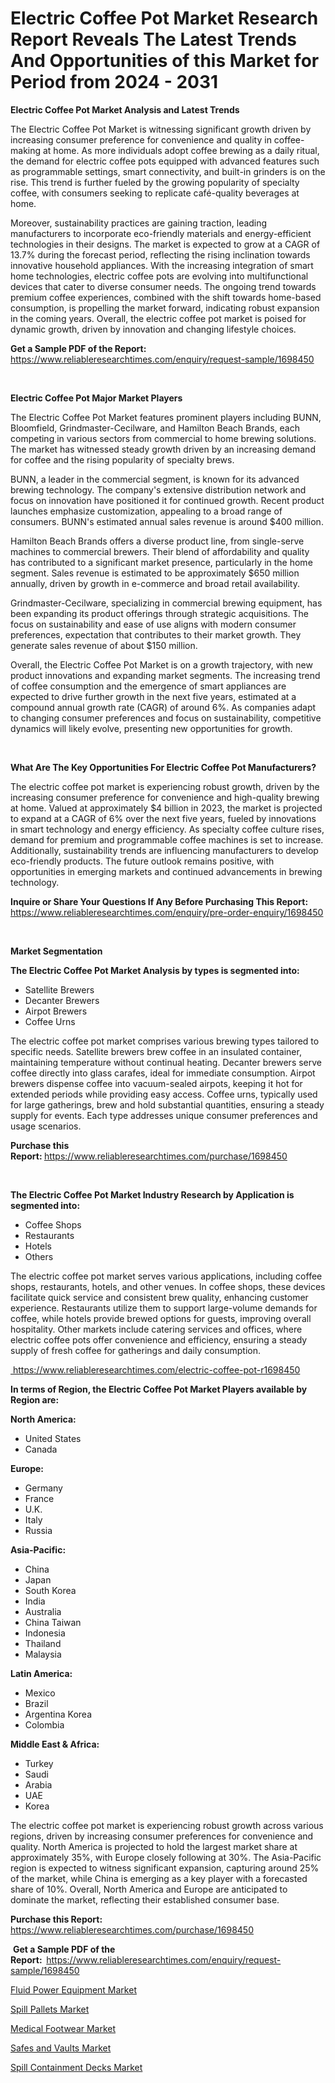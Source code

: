 <p><h1>Electric Coffee Pot Market Research Report Reveals The Latest Trends And Opportunities of this Market for Period from 2024 - 2031</h1></p><p><strong>Electric Coffee Pot Market Analysis and Latest Trends</strong></p>
<p><p>The Electric Coffee Pot Market is witnessing significant growth driven by increasing consumer preference for convenience and quality in coffee-making at home. As more individuals adopt coffee brewing as a daily ritual, the demand for electric coffee pots equipped with advanced features such as programmable settings, smart connectivity, and built-in grinders is on the rise. This trend is further fueled by the growing popularity of specialty coffee, with consumers seeking to replicate café-quality beverages at home.</p><p>Moreover, sustainability practices are gaining traction, leading manufacturers to incorporate eco-friendly materials and energy-efficient technologies in their designs. The market is expected to grow at a CAGR of 13.7% during the forecast period, reflecting the rising inclination towards innovative household appliances. With the increasing integration of smart home technologies, electric coffee pots are evolving into multifunctional devices that cater to diverse consumer needs. The ongoing trend towards premium coffee experiences, combined with the shift towards home-based consumption, is propelling the market forward, indicating robust expansion in the coming years. Overall, the electric coffee pot market is poised for dynamic growth, driven by innovation and changing lifestyle choices.</p></p>
<p><strong>Get a Sample PDF of the Report:&nbsp;</strong> <a href="https://www.reliableresearchtimes.com/enquiry/request-sample/1698450?utm_campaign=1486&utm_medium=2&utm_source=Github&utm_content=ia&utm_term=20102024&utm_id=electric-coffee-pot">https://www.reliableresearchtimes.com/enquiry/request-sample/1698450</a></p>
<p>&nbsp;</p>
<p><strong>Electric Coffee Pot Major Market Players</strong></p>
<p><p>The Electric Coffee Pot Market features prominent players including BUNN, Bloomfield, Grindmaster-Cecilware, and Hamilton Beach Brands, each competing in various sectors from commercial to home brewing solutions. The market has witnessed steady growth driven by an increasing demand for coffee and the rising popularity of specialty brews.</p><p>BUNN, a leader in the commercial segment, is known for its advanced brewing technology. The company's extensive distribution network and focus on innovation have positioned it for continued growth. Recent product launches emphasize customization, appealing to a broad range of consumers. BUNN's estimated annual sales revenue is around $400 million.</p><p>Hamilton Beach Brands offers a diverse product line, from single-serve machines to commercial brewers. Their blend of affordability and quality has contributed to a significant market presence, particularly in the home segment. Sales revenue is estimated to be approximately $650 million annually, driven by growth in e-commerce and broad retail availability.</p><p>Grindmaster-Cecilware, specializing in commercial brewing equipment, has been expanding its product offerings through strategic acquisitions. The focus on sustainability and ease of use aligns with modern consumer preferences, expectation that contributes to their market growth. They generate sales revenue of about $150 million.</p><p>Overall, the Electric Coffee Pot Market is on a growth trajectory, with new product innovations and expanding market segments. The increasing trend of coffee consumption and the emergence of smart appliances are expected to drive further growth in the next five years, estimated at a compound annual growth rate (CAGR) of around 6%. As companies adapt to changing consumer preferences and focus on sustainability, competitive dynamics will likely evolve, presenting new opportunities for growth.</p></p>
<p>&nbsp;</p>
<p><strong>What Are The Key Opportunities For Electric Coffee Pot Manufacturers?</strong></p>
<p><p>The electric coffee pot market is experiencing robust growth, driven by the increasing consumer preference for convenience and high-quality brewing at home. Valued at approximately $4 billion in 2023, the market is projected to expand at a CAGR of 6% over the next five years, fueled by innovations in smart technology and energy efficiency. As specialty coffee culture rises, demand for premium and programmable coffee machines is set to increase. Additionally, sustainability trends are influencing manufacturers to develop eco-friendly products. The future outlook remains positive, with opportunities in emerging markets and continued advancements in brewing technology.</p></p>
<p><strong>Inquire or Share Your Questions If Any Before Purchasing This Report:</strong> <a href="https://www.reliableresearchtimes.com/enquiry/pre-order-enquiry/1698450?utm_campaign=1486&utm_medium=2&utm_source=Github&utm_content=ia&utm_term=20102024&utm_id=electric-coffee-pot">https://www.reliableresearchtimes.com/enquiry/pre-order-enquiry/1698450</a></p>
<p>&nbsp;</p>
<p><strong>Market Segmentation</strong></p>
<p><strong>The Electric Coffee Pot Market Analysis by types is segmented into:</strong></p>
<p><ul><li>Satellite Brewers</li><li>Decanter Brewers</li><li>Airpot Brewers</li><li>Coffee Urns</li></ul></p>
<p><p>The electric coffee pot market comprises various brewing types tailored to specific needs. Satellite brewers brew coffee in an insulated container, maintaining temperature without continual heating. Decanter brewers serve coffee directly into glass carafes, ideal for immediate consumption. Airpot brewers dispense coffee into vacuum-sealed airpots, keeping it hot for extended periods while providing easy access. Coffee urns, typically used for large gatherings, brew and hold substantial quantities, ensuring a steady supply for events. Each type addresses unique consumer preferences and usage scenarios.</p></p>
<p><strong>Purchase this Report:&nbsp;</strong><a href="https://www.reliableresearchtimes.com/purchase/1698450?utm_campaign=1486&utm_medium=2&utm_source=Github&utm_content=ia&utm_term=20102024&utm_id=electric-coffee-pot">https://www.reliableresearchtimes.com/purchase/1698450</a></p>
<p>&nbsp;</p>
<p><strong>The Electric Coffee Pot Market Industry Research by Application is segmented into:</strong></p>
<p><ul><li>Coffee Shops</li><li>Restaurants</li><li>Hotels</li><li>Others</li></ul></p>
<p><p>The electric coffee pot market serves various applications, including coffee shops, restaurants, hotels, and other venues. In coffee shops, these devices facilitate quick service and consistent brew quality, enhancing customer experience. Restaurants utilize them to support large-volume demands for coffee, while hotels provide brewed options for guests, improving overall hospitality. Other markets include catering services and offices, where electric coffee pots offer convenience and efficiency, ensuring a steady supply of fresh coffee for gatherings and daily consumption.</p></p>
<p><a href="https://www.reliableresearchtimes.com/electric-coffee-pot-r1698450?utm_campaign=1486&utm_medium=2&utm_source=Github&utm_content=ia&utm_term=20102024&utm_id=electric-coffee-pot">&nbsp;https://www.reliableresearchtimes.com/electric-coffee-pot-r1698450</a></p>
<p><strong>In terms of Region, the Electric Coffee Pot Market Players available by Region are:</strong></p>
<p>
    <p> <strong> North America: </strong>
        <ul>
            <li>United States</li>
            <li>Canada</li>
        </ul>
        </p> 
    <p> <strong> Europe: </strong>
        <ul>
            <li>Germany</li>
            <li>France</li>
            <li>U.K.</li>
            <li>Italy</li>
            <li>Russia</li>
        </ul>
        </p> 
    <p> <strong> Asia-Pacific: </strong>
        <ul>
            <li>China</li>
            <li>Japan</li>
            <li>South Korea</li>
            <li>India</li>
            <li>Australia</li>
            <li>China Taiwan</li>
            <li>Indonesia</li>
            <li>Thailand</li>
            <li>Malaysia</li>
        </ul>
        </p> 
    <p> <strong> Latin America: </strong>
        <ul>
            <li>Mexico</li>
            <li>Brazil</li>
            <li>Argentina Korea</li>
            <li>Colombia</li>
        </ul>
        </p> 
    <p> <strong> Middle East & Africa: </strong>
        <ul>
            <li>Turkey</li>
            <li>Saudi</li>
            <li>Arabia</li>
            <li>UAE</li>
            <li>Korea</li>
        </ul>
    </p>
    </p>
<p><p>The electric coffee pot market is experiencing robust growth across various regions, driven by increasing consumer preferences for convenience and quality. North America is projected to hold the largest market share at approximately 35%, with Europe closely following at 30%. The Asia-Pacific region is expected to witness significant expansion, capturing around 25% of the market, while China is emerging as a key player with a forecasted share of 10%. Overall, North America and Europe are anticipated to dominate the market, reflecting their established consumer base.</p></p>
<p><strong>Purchase this Report: </strong><a href="https://www.reliableresearchtimes.com/purchase/1698450?utm_campaign=1486&utm_medium=2&utm_source=Github&utm_content=ia&utm_term=20102024&utm_id=electric-coffee-pot">https://www.reliableresearchtimes.com/purchase/1698450</a></p>
<p>&nbsp;<strong>Get a Sample PDF of the Report:&nbsp;&nbsp;</strong><a href="https://www.reliableresearchtimes.com/enquiry/request-sample/1698450?utm_campaign=1486&utm_medium=2&utm_source=Github&utm_content=ia&utm_term=20102024&utm_id=electric-coffee-pot">https://www.reliableresearchtimes.com/enquiry/request-sample/1698450</a></p>
<p><strong></strong></p>
<p><p><a href="https://www.linkedin.com/pulse/fluid-power-equipment-market2024-2031-industry-insights-investment-udjwf?utm_campaign=1486&utm_medium=2&utm_source=Github&utm_content=ia&utm_term=20102024&utm_id=electric-coffee-pot">Fluid Power Equipment Market</a></p><p><a href="https://www.linkedin.com/pulse/evolution-spill-pallets-market-key-shifts-from-2024-2031-expertide-asbzf?utm_campaign=1486&utm_medium=2&utm_source=Github&utm_content=ia&utm_term=20102024&utm_id=electric-coffee-pot">Spill Pallets Market</a></p><p><a href="https://www.linkedin.com/pulse/medical-footwear-market-consolidation-impact-structure-2024-2031-rgmle?utm_campaign=1486&utm_medium=2&utm_source=Github&utm_content=ia&utm_term=20102024&utm_id=electric-coffee-pot">Medical Footwear Market</a></p><p><a href="https://www.linkedin.com/pulse/global-safes-vaults-market-product-types-applications-regional-oh0zf?utm_campaign=1486&utm_medium=2&utm_source=Github&utm_content=ia&utm_term=20102024&utm_id=electric-coffee-pot">Safes and Vaults Market</a></p><p><a href="https://www.linkedin.com/pulse/disruption-innovation-spill-containment-decks-industry-market-bbipf?utm_campaign=1486&utm_medium=2&utm_source=Github&utm_content=ia&utm_term=20102024&utm_id=electric-coffee-pot">Spill Containment Decks Market</a></p></p>